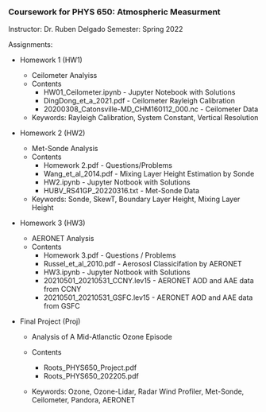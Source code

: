 ### Coursework for PHYS 650: Atmospheric Measurment
Instructor: Dr. Ruben Delgado
Semester: Spring 2022

Assignments: 
- Homework 1 (HW1)
    - Ceilometer Analyiss
    - Contents
        - HW01_Ceilometer.ipynb - Jupyter Notebook with Solutions
        - DingDong_et_a_2021.pdf - Ceilometer Rayleigh Calibration 
        - 20200308_Catonsville-MD_CHM160112_000.nc - Ceilometer Data
    - Keywords: Rayleigh Calibration, System Constant, Vertical Resolution 
    
- Homework 2 (HW2)
    - Met-Sonde Analysis
    - Contents
        - Homework 2.pdf - Questions/Problems
        - Wang_et_al_2014.pdf - Mixing Layer Height Estimation by Sonde
        - HW2.ipynb - Jupyter Notbook with Solutions
        - HUBV_RS41GP_20220316.txt - Met-Sonde Data
    - Keywords: Sonde, SkewT, Boundary Layer Height, Mixing Layer Height
    
- Homework 3 (HW3)
    - AERONET Analysis
    - Contents
        - Homework 3.pdf - Questions / Problems
        - Russel_et_al_2010.pdf - Aerososl Classicifation by AERONET
        - HW3.ipynb - Jupyter Notbook with Solutions
        - 20210501_20210531_CCNY.lev15 - AERONET AOD and AAE data from CCNY
        - 20210501_20210531_GSFC.lev15 - AERONET AOD and AAE data from GSFC

- Final Project (Proj)
    - Analysis of A Mid-Atlanctic Ozone Episode
    - Contents
        - Roots_PHYS650_Project.pdf
        - Roots_PHYS650_202205.pdf
        
    - Keywords: Ozone, Ozone-Lidar, Radar Wind Profiler, Met-Sonde, Ceilometer, Pandora, AERONET

